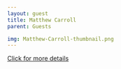 ```yaml
---
layout: guest
title: Matthew Carroll
parent: Guests

img: Matthew-Carroll-thumbnail.png
---
```




<div class="badge-base LI-profile-badge" data-locale="en_US" data-size="medium" data-theme="light" data-type="VERTICAL" data-vanity="matthewrcarroll" data-version="v1"><a class="badge-base__link LI-simple-link" href="https://www.linkedin.com/in/matthewrcarroll?trk=profile-badge">Click for more details</a></div>



